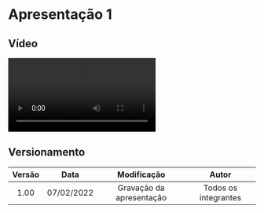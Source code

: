 # Apresentação 1

## Vídeo

![type:video](../videos/presentation1.mp4)

## Versionamento

| Versão | Data | Modificação | Autor |
| :--: | :--: | :--: | :--: |
| 1.00 | 07/02/2022 | Gravação da apresentação | Todos os integrantes |
